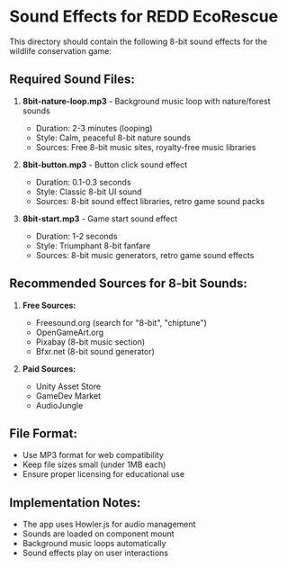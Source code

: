 # Sound Effects for REDD EcoRescue

This directory should contain the following 8-bit sound effects for the wildlife conservation game:

## Required Sound Files:

1. **8bit-nature-loop.mp3** - Background music loop with nature/forest sounds
   - Duration: 2-3 minutes (looping)
   - Style: Calm, peaceful 8-bit nature sounds
   - Sources: Free 8-bit music sites, royalty-free music libraries

2. **8bit-button.mp3** - Button click sound effect
   - Duration: 0.1-0.3 seconds
   - Style: Classic 8-bit UI sound
   - Sources: 8-bit sound effect libraries, retro game sound packs

3. **8bit-start.mp3** - Game start sound effect
   - Duration: 1-2 seconds
   - Style: Triumphant 8-bit fanfare
   - Sources: 8-bit music generators, retro game sound effects

## Recommended Sources for 8-bit Sounds:

1. **Free Sources:**
   - Freesound.org (search for "8-bit", "chiptune")
   - OpenGameArt.org
   - Pixabay (8-bit music section)
   - Bfxr.net (8-bit sound generator)

2. **Paid Sources:**
   - Unity Asset Store
   - GameDev Market
   - AudioJungle

## File Format:
- Use MP3 format for web compatibility
- Keep file sizes small (under 1MB each)
- Ensure proper licensing for educational use

## Implementation Notes:
- The app uses Howler.js for audio management
- Sounds are loaded on component mount
- Background music loops automatically
- Sound effects play on user interactions 